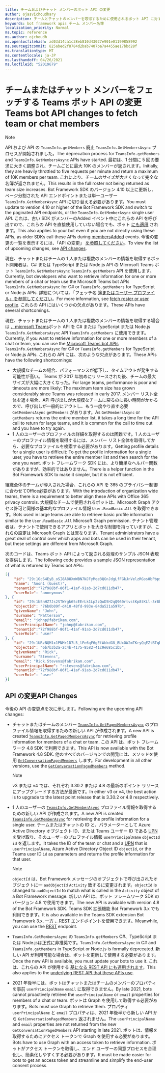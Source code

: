 ```yaml
---
title: チームおよびチャット メンバーのボット API の変更
author: ojasvichoudhary
description: チームとチャットのメンバーを取得するために使用されるボット API に対する今後の変更と進行中の変更について説明します。
keywords: bot framework apis チーム メンバー名簿
localization_priority: Normal
ms.topic: reference
ms.author: ojchoudh
ms.openlocfilehash: ad03d14ca1c38eb810d43027e901e01199858992
ms.sourcegitcommit: 825abed2f8784d2bab7407ba7a4455ae17bbd28f
ms.translationtype: MT
ms.contentlocale: ja-JP
ms.lasthandoff: 04/26/2021
ms.locfileid: "52019679"
---
```

# <a name="teams-bot-api-changes-to-fetch-team-or-chat-members"></a><span data-ttu-id="dd68d-104">チームまたはチャット メンバーをフェッチする Teams ボット API の変更</span><span class="sxs-lookup"><span data-stu-id="dd68d-104">Teams bot API changes to fetch team or chat members</span></span>

>[!NOTE]
> <span data-ttu-id="dd68d-105">API および API の `TeamsInfo.getMembers` 廃止 `TeamsInfo.GetMembersAsync` プロセスが開始されました。</span><span class="sxs-lookup"><span data-stu-id="dd68d-105">The deprecation process for `TeamsInfo.getMembers` and `TeamsInfo.GetMembersAsync` APIs have started.</span></span> <span data-ttu-id="dd68d-106">最初は、1 分間に 5 回の要求に大きく調整され、チームごとに最大 10K のメンバーが返されます。</span><span class="sxs-lookup"><span data-stu-id="dd68d-106">Initially, they are heavily throttled to five requests per minute and return a maximum of 10K members per team.</span></span> <span data-ttu-id="dd68d-107">これにより、チームのサイズが大きくなって完全な名簿が返されません。</span><span class="sxs-lookup"><span data-stu-id="dd68d-107">This results in the full roster not being returned as team size increases.</span></span>
> <span data-ttu-id="dd68d-108">Bot Framework SDK のバージョン 4.10 以上に更新し、ページ分割された API エンドポイントまたは単一ユーザー `TeamsInfo.GetMemberAsync` API に切り替える必要があります。</span><span class="sxs-lookup"><span data-stu-id="dd68d-108">You must update to version 4.10 or higher of the Bot Framework SDK and switch to the paginated API endpoints, or the `TeamsInfo.GetMemberAsync` single user API.</span></span> <span data-ttu-id="dd68d-109">これは、古い SDK がメンバーのAdded イベント中にこれらの API を呼び出すので、これらの API を直接使用していない場合でも、ボット [にも適用](../bots/how-to/conversations/subscribe-to-conversation-events.md#team-members-added) されます。</span><span class="sxs-lookup"><span data-stu-id="dd68d-109">This also applies to your bot even if you are not directly using these APIs, as older SDKs call these APIs during [membersAdded](../bots/how-to/conversations/subscribe-to-conversation-events.md#team-members-added) events.</span></span> <span data-ttu-id="dd68d-110">今後の変更の一覧を表示するには、「API の変更」 [を参照してください](team-chat-member-api-changes.md#api-changes)。</span><span class="sxs-lookup"><span data-stu-id="dd68d-110">To view the list of upcoming changes, see [API changes](team-chat-member-api-changes.md#api-changes).</span></span> 

<span data-ttu-id="dd68d-111">現在、チャットまたはチームの 1 人または複数のメンバーの情報を取得するボット開発者は、C# または TypeScript または Node.js API の Microsoft Teams ボット `TeamsInfo.GetMembersAsync` `TeamsInfo.getMembers` API を使用します。</span><span class="sxs-lookup"><span data-stu-id="dd68d-111">Currently, bot developers who want to retrieve information for one or more members of a chat or team use the Microsoft Teams bot APIs `TeamsInfo.GetMembersAsync` for C# or `TeamsInfo.getMembers` for TypeScript or Node.js APIs.</span></span> <span data-ttu-id="dd68d-112">詳細については、「フェッチ名 [簿またはユーザー プロファイル」を参照してください](../bots/how-to/get-teams-context.md#fetch-the-roster-or-user-profile)。</span><span class="sxs-lookup"><span data-stu-id="dd68d-112">For more information, see [fetch roster or user profile](../bots/how-to/get-teams-context.md#fetch-the-roster-or-user-profile).</span></span> <span data-ttu-id="dd68d-113">これらの API にはいくつかの欠点があります。</span><span class="sxs-lookup"><span data-stu-id="dd68d-113">These APIs have several shortcomings.</span></span>

<span data-ttu-id="dd68d-114">現在、チャットまたはチームの 1 人または複数のメンバーの情報を取得する場合は [、microsoft Teams](https://docs.microsoft.com/microsoftteams/platform/bots/how-to/get-teams-context?tabs=dotnet#fetch-the-roster-or-user-profile)ボット API を C# または TypeScript または Node.js `TeamsInfo.GetMembersAsync` API `TeamsInfo.getMembers` に使用できます。</span><span class="sxs-lookup"><span data-stu-id="dd68d-114">Currently, if you want to retrieve information for one or more members of a chat or team, you can use the [Microsoft Teams bot APIs](https://docs.microsoft.com/microsoftteams/platform/bots/how-to/get-teams-context?tabs=dotnet#fetch-the-roster-or-user-profile) `TeamsInfo.GetMembersAsync` for C# or `TeamsInfo.getMembers` for TypeScript or Node.js APIs.</span></span> <span data-ttu-id="dd68d-115">これらの API には、次のような欠点があります。</span><span class="sxs-lookup"><span data-stu-id="dd68d-115">These APIs have the following shortcomings:</span></span>

* <span data-ttu-id="dd68d-116">大規模なチームの場合、パフォーマンスが低下し、タイムアウトが発生する可能性が高い。 Teams が 2017 年初めにリリースされた後、チームの最大サイズが大幅に大きくなった。</span><span class="sxs-lookup"><span data-stu-id="dd68d-116">For large teams, performance is poor and timeouts are more likely: The maximum team size has grown considerably since Teams was released in early 2017.</span></span> <span data-ttu-id="dd68d-117">メンバー リスト全体を返す場合、API 呼び出しが大規模なチームに戻るのに長い時間がかかるので、呼び出しが一般的にアウトし、もう一度やり直す必要 `GetMembersAsync` `getMembers` があります。</span><span class="sxs-lookup"><span data-stu-id="dd68d-117">As `GetMembersAsync` or `getMembers` returns the entire member list, it takes a long time for the API call to return for large teams, and it is common for the call to time out and you have to try again.</span></span>
* <span data-ttu-id="dd68d-118">1 人のユーザーのプロファイルの詳細を取得するのは困難です。1 人のユーザーのプロファイル情報を取得するには、メンバー リスト全体を取得してから、必要なプロファイルを検索する必要があります。</span><span class="sxs-lookup"><span data-stu-id="dd68d-118">Getting profile details for a single user is difficult: To get the profile information for a single user, you have to retrieve the entire member list and then search for the one you want.</span></span> <span data-ttu-id="dd68d-119">ボット フレームワーク SDK には、より簡単なヘルパー関数がありますが、効率的ではありません。</span><span class="sxs-lookup"><span data-stu-id="dd68d-119">There is a helper function in the Bot Framework SDK to make it simpler, but it is not efficient.</span></span>

<span data-ttu-id="dd68d-120">組織全体のチームが導入された場合、これらの API を 365 のプライバシー制御に合わせてOffice必要があります。</span><span class="sxs-lookup"><span data-stu-id="dd68d-120">With the introduction of organization wide teams, there is a requirement to better align these APIs with Office 365 privacy controls.</span></span> <span data-ttu-id="dd68d-121">大規模なチームで使用されるボットは、Microsoft Graph アクセス許可と同様の基本的なプロファイル情報 `User.ReadBasic.All` を取得できます。</span><span class="sxs-lookup"><span data-stu-id="dd68d-121">Bots used in large teams are able to retrieve basic profile information similar to the `User.ReadBasic.All` Microsoft Graph permission.</span></span> <span data-ttu-id="dd68d-122">テナント管理者は、テナントで使用できるアプリとボットを大きな制御を持っていますが、これらの設定は Microsoft Graph とは異なります。</span><span class="sxs-lookup"><span data-stu-id="dd68d-122">Tenant administrators have a great deal of control over which apps and bots can be used in their tenant, but these settings are different from Microsoft Graph.</span></span>

<span data-ttu-id="dd68d-123">次のコードは、Teams ボット API によって返される処理のサンプル JSON 表現を提供します。</span><span class="sxs-lookup"><span data-stu-id="dd68d-123">The following code provides a sample JSON representation of what is returned by Teams bot APIs:</span></span>

```json
[{
    "id": "29:1GcS4EyB_oSI8A88XmWBN7NJFyMqe3QGnJdgLfFGkJnVelzRGos0bPbpsfJjcbAD22bmKc4GMbrY2g4JDrrA8vM06X1-cHHle4zOE6U4ttcc",
    "name": "Anon1 (Guest)",
    "tenantId":"72f988bf-86f1-41af-91ab-2d7cd011db47",
    "userRole": "anonymous"
}, {
    "id": "29:1bSnHZ7Js2STWrgk6ScEErLk1Lp2zQuD5H2qQ960rtvstKp8tKLl-3r8b6DoW0QxZimuTxk_kupZ1DBMpvIQQUAZL-PNj0EORDvRZXy8kvWk",
    "objectId": "76b0b09f-d410-48fd-993e-84da521a597b",
    "givenName": "John",
    "surname": "Patterson",
    "email": "johnp@fabrikam.com",
    "userPrincipalName": "johnp@fabrikam.com",
    "tenantId":"72f988bf-86f1-41af-91ab-2d7cd011db47",
    "userRole": "user"
}, {
    "id": "29:1URzNQM1x1PNMr1D7L5_lFe6qF6gEfAbkdG8_BUxOW2mTKryQqEZtBTqDt10-MghkzjYDuUj4KG6nvg5lFAyjOLiGJ4jzhb99WrnI7XKriCs",
    "objectId": "6b7b3b2a-2c4b-4175-8582-41c9e685c1b5",
    "givenName": "Rick",
    "surname": "Stevens",
    "email": "Rick.Stevens@fabrikam.com",
    "userPrincipalName": "rstevens@fabrikam.com",
    "tenantId":"72f988bf-86f1-41af-91ab-2d7cd011db47",
    "userRole": "user"
}]
```

## <a name="api-changes"></a><span data-ttu-id="dd68d-124">API の変更</span><span class="sxs-lookup"><span data-stu-id="dd68d-124">API Changes</span></span>

<span data-ttu-id="dd68d-125">今後の API の変更点を次に示します。</span><span class="sxs-lookup"><span data-stu-id="dd68d-125">Following are the upcoming API changes:</span></span>

* <span data-ttu-id="dd68d-126">チャットまたはチームのメンバー [`TeamsInfo.GetPagedMembersAsync`](https://docs.microsoft.com/microsoftteams/platform/bots/how-to/get-teams-context?tabs=dotnet#fetch-the-roster-or-user-profile) のプロファイル情報を取得するための新しい API が作成されます。</span><span class="sxs-lookup"><span data-stu-id="dd68d-126">A new API is created [`TeamsInfo.GetPagedMembersAsync`](https://docs.microsoft.com/microsoftteams/platform/bots/how-to/get-teams-context?tabs=dotnet#fetch-the-roster-or-user-profile) for retrieving profile information for members of a chat or team.</span></span> <span data-ttu-id="dd68d-127">この API は、ボット フレームワーク 4.8 SDK で利用できます。</span><span class="sxs-lookup"><span data-stu-id="dd68d-127">This API is now available with the Bot Framework 4.8 SDK.</span></span> <span data-ttu-id="dd68d-128">他のすべてのバージョンでの開発には、メソッドを使用 [`GetConversationPagedMembers`](https://docs.microsoft.com/dotnet/api/microsoft.bot.connector.conversationsextensions.getconversationpagedmembersasync?view=botbuilder-dotnet-stable&preserve-view=true) します。</span><span class="sxs-lookup"><span data-stu-id="dd68d-128">For development in all other versions, use the [`GetConversationPagedMembers`](https://docs.microsoft.com/dotnet/api/microsoft.bot.connector.conversationsextensions.getconversationpagedmembersasync?view=botbuilder-dotnet-stable&preserve-view=true) method.</span></span>

    > [!NOTE]
    > <span data-ttu-id="dd68d-129">v3 または v4 では、それぞれ 3.30.2 または 4.8 の最新のポイント リリースにアップグレードする方法が最適です。</span><span class="sxs-lookup"><span data-stu-id="dd68d-129">In either v3 or v4, the best action is to upgrade to the latest point release that is 3.30.2 or 4.8 respectively.</span></span>

* <span data-ttu-id="dd68d-130">1 人のユーザーの [`TeamsInfo.GetMemberAsync`](https://docs.microsoft.com/microsoftteams/platform/bots/how-to/get-teams-context?tabs=dotnet#get-single-member-details) プロファイル情報を取得するための新しい API が作成されます。</span><span class="sxs-lookup"><span data-stu-id="dd68d-130">A new API is created [`TeamsInfo.GetMemberAsync`](https://docs.microsoft.com/microsoftteams/platform/bots/how-to/get-teams-context?tabs=dotnet#get-single-member-details) for retrieving the profile information for a single user.</span></span> <span data-ttu-id="dd68d-131">チームまたはチャットの ID と、パラメーターとして Azure Active Directory オブジェクト ID、または Teams ユーザー ID である [UPN](https://docs.microsoft.com/windows/win32/ad/naming-properties#userprincipalname) を受け取り、そのユーザーのプロファイル情報 `userPrincipalName` `objectId` `id` を返します。</span><span class="sxs-lookup"><span data-stu-id="dd68d-131">It takes the ID of the team or chat and a [UPN](https://docs.microsoft.com/windows/win32/ad/naming-properties#userprincipalname) that is `userPrincipalName`, Azure Active Directory Object ID `objectId`, or the Teams user ID `id` as parameters and returns the profile information for that user.</span></span>

    > [!NOTE]
    > <span data-ttu-id="dd68d-132">`objectId` は、Bot Framework メッセージのオブジェクトで呼び出されたオブジェクトに一 `aadObjectId` `Activity` 致するに変更されます。</span><span class="sxs-lookup"><span data-stu-id="dd68d-132">`objectId` is changed to `aadObjectId` to match what is called in the `Activity` object of a Bot Framework message.</span></span> <span data-ttu-id="dd68d-133">新しい API は、ボット フレームワーク SDK のバージョン 4.8 で使用できます。</span><span class="sxs-lookup"><span data-stu-id="dd68d-133">The new API is available with version 4.8 of the Bot Framework SDK.</span></span> <span data-ttu-id="dd68d-134">Teams SDK 拡張機能 Bot Framework 3.x でも利用できます。</span><span class="sxs-lookup"><span data-stu-id="dd68d-134">It is also available in the Teams SDK extension Bot Framework 3.x.</span></span> <span data-ttu-id="dd68d-135">一方 [、REST](https://docs.microsoft.com/microsoftteams/platform/bots/how-to/get-teams-context?tabs=json#get-single-member-details) エンドポイントを使用できます。</span><span class="sxs-lookup"><span data-stu-id="dd68d-135">Meanwhile, you can use the [REST](https://docs.microsoft.com/microsoftteams/platform/bots/how-to/get-teams-context?tabs=json#get-single-member-details) endpoint.</span></span>

* <span data-ttu-id="dd68d-136">`TeamsInfo.GetMembersAsync` の `TeamsInfo.getMembers` C#、TypeScript または Node.jsは正式に非推奨です。</span><span class="sxs-lookup"><span data-stu-id="dd68d-136">`TeamsInfo.GetMembersAsync` in C# and `TeamsInfo.getMembers` in TypeScript or Node.js is formally deprecated.</span></span> <span data-ttu-id="dd68d-137">新しい API が利用可能な場合は、ボットを更新して使用する必要があります。</span><span class="sxs-lookup"><span data-stu-id="dd68d-137">Once the new API is available, you must update your bots to use it.</span></span> <span data-ttu-id="dd68d-138">これは、これらの API が使用する [基になる REST API にも適用されます](https://docs.microsoft.com/microsoftteams/platform/bots/how-to/get-teams-context?tabs=json#tabpanel_CeZOj-G++Q_json)。</span><span class="sxs-lookup"><span data-stu-id="dd68d-138">This also applies to the [underlying REST API that these APIs use](https://docs.microsoft.com/microsoftteams/platform/bots/how-to/get-teams-context?tabs=json#tabpanel_CeZOj-G++Q_json).</span></span>
* <span data-ttu-id="dd68d-139">2021 年後半には、ボットはチャットまたはチームのメンバーのプロパティを事前 `userPrincipalName` `email` に取得できません。</span><span class="sxs-lookup"><span data-stu-id="dd68d-139">By late 2021, bots cannot proactively retrieve the `userPrincipalName` or `email` properties for members of a chat or team.</span></span> <span data-ttu-id="dd68d-140">ボットは Graph を使用して取得する必要があります。</span><span class="sxs-lookup"><span data-stu-id="dd68d-140">Bots must use Graph to retrieve them.</span></span> <span data-ttu-id="dd68d-141">プロパティ `userPrincipalName` と `email` プロパティは、2021 年後半から新しい API から `GetConversationPagedMembers` 返されません。</span><span class="sxs-lookup"><span data-stu-id="dd68d-141">The `userPrincipalName` and `email` properties are not returned from the new `GetConversationPagedMembers` API starting in late 2021.</span></span> <span data-ttu-id="dd68d-142">ボットは、情報を取得するためにアクセス トークンで Graph を使用する必要があります。</span><span class="sxs-lookup"><span data-stu-id="dd68d-142">Bots have to use Graph with an access token to retrieve information.</span></span> <span data-ttu-id="dd68d-143">ボットがアクセス トークンを取得し、エンド ユーザーの同意プロセスを合理化し、簡素化しやすくする必要があります。</span><span class="sxs-lookup"><span data-stu-id="dd68d-143">It must be made easier for bots to get an access token and streamline and simplify the end-user consent process.</span></span>
